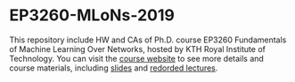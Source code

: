 # EP3260-MLoNs-2019

This repository include HW and CAs of Ph.D. course EP3260 Fundamentals of Machine Learning Over Networks, hosted by KTH Royal Institute of Technology. You can visit the [course website](https://sites.google.com/view/mlons/home) to see more details and course materials, including [slides](https://drive.google.com/drive/folders/17ZxHN1xbYeI5ao6HTurTuuMV2MM859iJ?usp=sharing) and [redorded lectures](https://www.youtube.com/playlist?list=PLWoZTd81WFCEBFrxDfNUrDnt3ABdLfg80).
